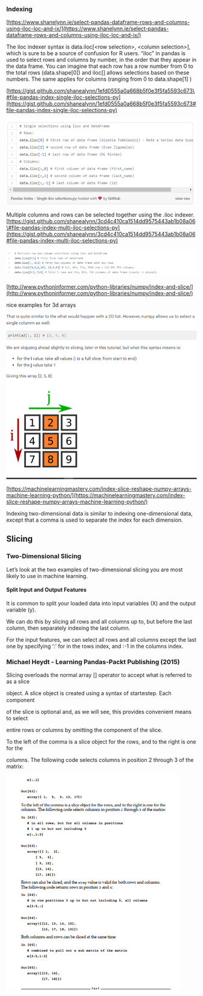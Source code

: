 ### **Indexing**

[https://www.shanelynn.ie/select-pandas-dataframe-rows-and-columns-using-iloc-loc-and-ix/](https://www.shanelynn.ie/select-pandas-dataframe-rows-and-columns-using-iloc-loc-and-ix/)

The iloc indexer syntax is data.iloc\[&lt;row selection&gt;, &lt;column selection&gt;\], which is sure to be a source of confusion for R users. “iloc” in pandas is used to select rows and columns by number, in the order that they appear in the data frame. You can imagine that each row has a row number from 0 to the total rows \(data.shape\[0\]\)  and iloc\[\] allows selections based on these numbers. The same applies for columns \(ranging from 0 to data.shape\[1\] \)

[https://gist.github.com/shanealynn/1efd0555a0a668b5f0e3f5fa5593c673\#file-pandas-index-single-iloc-selections-py](https://gist.github.com/shanealynn/1efd0555a0a668b5f0e3f5fa5593c673#file-pandas-index-single-iloc-selections-py)

![](/assets/import.png)

Multiple columns and rows can be selected together using the .iloc indexer.[https://gist.github.com/shanealynn/3cd4c410ca1514dd9575443ab1b08a06\#file-pandas-index-multi-iloc-selections-py](https://gist.github.com/shanealynn/3cd4c410ca1514dd9575443ab1b08a06#file-pandas-index-multi-iloc-selections-py)

![](/assets/import1.png)

[http://www.pythoninformer.com/python-libraries/numpy/index-and-slice/](http://www.pythoninformer.com/python-libraries/numpy/index-and-slice/)

nice examples for 3d arrays

![](/assets/import3.png)

[https://machinelearningmastery.com/index-slice-reshape-numpy-arrays-machine-learning-python/](https://machinelearningmastery.com/index-slice-reshape-numpy-arrays-machine-learning-python/)

Indexing two-dimensional data is similar to indexing one-dimensional data, except that a comma is used to separate the index for each dimension.





## **Slicing**

### Two-Dimensional Slicing

Let’s look at the two examples of two-dimensional slicing you are most likely to use in machine learning.

#### Split Input and Output Features

It is common to split your loaded data into input variables \(X\) and the output variable \(y\).

We can do this by slicing all rows and all columns up to, but before the last column, then separately indexing the last column.

For the input features, we can select all rows and all columns except the last one by specifying ‘:’ for in the rows index, and :-1 in the columns index.





### Michael Heydt - Learning Pandas-Packt Publishing \(2015\)



Slicing overloads the normal array \[\] operator to accept what is referred to as a slice

object. A slice object is created using a syntax of start:end:step. Each component

of the slice is optional and, as we will see, this provides convenient means to select

entire rows or columns by omitting the component of the slice.



To the left of the comma is a slice object for the rows, and to the right is one for the

columns. The following code selects columns in position 2 through 3 of the matrix:



![](/assets/import4.png)


